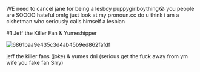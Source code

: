 WE need to cancel jane for being a lesboy puppygirlboything😭 you people are SOOOO hateful omfg just look at my pronoun.cc do u think i am a cishetman who seriously calls himself a lesbian

#1 Jeff the Killer Fan & Yumeshipper


![6861baa9e435c3d4ab45b9ed862fafdf](https://github.com/user-attachments/assets/e5bd492a-0043-43c9-a553-4478c5b52ed7)

jeff the killer fans (joke) & yumes dni (serious get the fuck away from ym wife you fake fan Srry)
